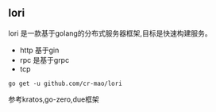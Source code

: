 ## lori 

lori 是一款基于golang的分布式服务器框架,目标是快速构建服务。 
- http 基于gin 
- rpc 是基于grpc
- tcp 


```shell
go get -u github.com/cr-mao/lori
```

参考kratos,go-zero,due框架


